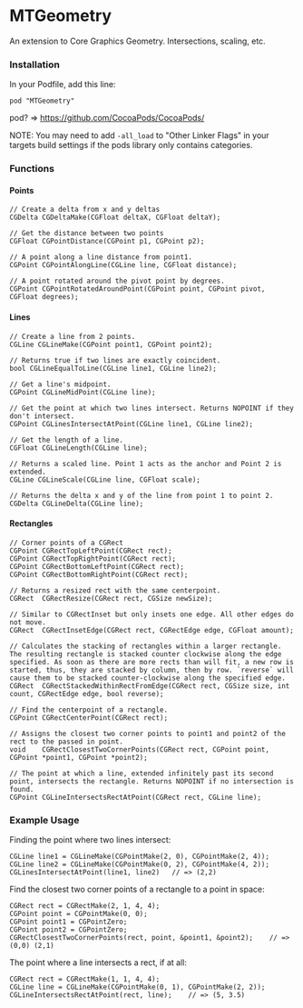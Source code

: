 MTGeometry
==========

An extension to Core Graphics Geometry. Intersections, scaling, etc.

### Installation

In your Podfile, add this line:

    pod "MTGeometry"

pod? => https://github.com/CocoaPods/CocoaPods/

NOTE: You may need to add `-all_load` to "Other Linker Flags" in your targets build settings if the pods library only contains categories.

### Functions

#### Points

    // Create a delta from x and y deltas
    CGDelta CGDeltaMake(CGFloat deltaX, CGFloat deltaY);
    
    // Get the distance between two points
    CGFloat	CGPointDistance(CGPoint p1, CGPoint p2);
    
    // A point along a line distance from point1.
    CGPoint CGPointAlongLine(CGLine line, CGFloat distance);
    
    // A point rotated around the pivot point by degrees.
    CGPoint CGPointRotatedAroundPoint(CGPoint point, CGPoint pivot, CGFloat degrees);

#### Lines

    // Create a line from 2 points.
    CGLine CGLineMake(CGPoint point1, CGPoint point2);
    
    // Returns true if two lines are exactly coincident.
    bool CGLineEqualToLine(CGLine line1, CGLine line2);
    
    // Get a line's midpoint.
    CGPoint CGLineMidPoint(CGLine line);
    
    // Get the point at which two lines intersect. Returns NOPOINT if they don't intersect.
    CGPoint CGLinesIntersectAtPoint(CGLine line1, CGLine line2);
    
    // Get the length of a line.
    CGFloat CGLineLength(CGLine line);
    
    // Returns a scaled line. Point 1 acts as the anchor and Point 2 is extended.
    CGLine CGLineScale(CGLine line, CGFloat scale);
    
    // Returns the delta x and y of the line from point 1 to point 2.
    CGDelta CGLineDelta(CGLine line);

#### Rectangles

    // Corner points of a CGRect
    CGPoint CGRectTopLeftPoint(CGRect rect);
    CGPoint CGRectTopRightPoint(CGRect rect);
    CGPoint CGRectBottomLeftPoint(CGRect rect);
    CGPoint CGRectBottomRightPoint(CGRect rect);
    
    // Returns a resized rect with the same centerpoint.
    CGRect	CGRectResize(CGRect rect, CGSize newSize);
    
    // Similar to CGRectInset but only insets one edge. All other edges do not move.
    CGRect	CGRectInsetEdge(CGRect rect, CGRectEdge edge, CGFloat amount);
    
    // Calculates the stacking of rectangles within a larger rectangle. The resulting rectangle is stacked counter clockwise along the edge specified. As soon as there are more rects than will fit, a new row is started, thus, they are stacked by column, then by row. `reverse` will cause them to be stacked counter-clockwise along the specified edge.
    CGRect	CGRectStackedWithinRectFromEdge(CGRect rect, CGSize size, int count, CGRectEdge edge, bool reverse);
    
    // Find the centerpoint of a rectangle.
    CGPoint CGRectCenterPoint(CGRect rect);
    
    // Assigns the closest two corner points to point1 and point2 of the rect to the passed in point.
    void	CGRectClosestTwoCornerPoints(CGRect rect, CGPoint point, CGPoint *point1, CGPoint *point2);
    
    // The point at which a line, extended infinitely past its second point, intersects the rectangle. Returns NOPOINT if no intersection is found.
    CGPoint CGLineIntersectsRectAtPoint(CGRect rect, CGLine line);


### Example Usage

Finding the point where two lines intersect:

    CGLine line1 = CGLineMake(CGPointMake(2, 0), CGPointMake(2, 4));
    CGLine line2 = CGLineMake(CGPointMake(0, 2), CGPointMake(4, 2));
    CGLinesIntersectAtPoint(line1, line2)	// => (2,2)

Find the closest two corner points of a rectangle to a point in space:

    CGRect rect = CGRectMake(2, 1, 4, 4);
    CGPoint point = CGPointMake(0, 0);
    CGPoint point1 = CGPointZero;
    CGPoint point2 = CGPointZero;
    CGRectClosestTwoCornerPoints(rect, point, &point1, &point2);	// => (0,0) (2,1)

The point where a line intersects a rect, if at all:

    CGRect rect = CGRectMake(1, 1, 4, 4);
    CGLine line = CGLineMake(CGPointMake(0, 1), CGPointMake(2, 2));
    CGLineIntersectsRectAtPoint(rect, line);	// => (5, 3.5)

